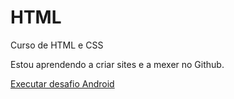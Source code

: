 # HTML

Curso de HTML e CSS

Estou aprendendo a criar sites e a mexer no Github.

<a href="https://meel8131.github.io/HTML/desafio/desafio010_2.0/android.html">Executar desafio Android</a>